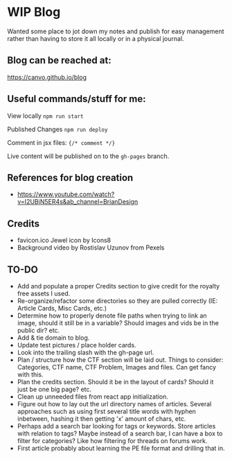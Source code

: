# WIP Blog

Wanted some place to jot down my notes and publish for easy management rather than having to store it all locally or in a physical journal.

## Blog can be reached at:
https://canvo.github.io/blog

## Useful commands/stuff for me:

View locally
`npm run start`

Published Changes
`npm run deploy`

Comment in jsx files:
`{/* comment */}`

Live content will be published on to the `gh-pages` branch.

## References for blog creation
- https://www.youtube.com/watch?v=I2UBjN5ER4s&ab_channel=BrianDesign

## Credits
- favicon.ico Jewel icon by Icons8
- Background video by Rostislav Uzunov from Pexels

## TO-DO
- Add and populate a proper Credits section to give credit for the royalty free assets I used.
- Re-organize/refactor some directories so they are pulled correctly (IE: Article Cards, Misc Cards, etc.)
- Determine how to properly denote file paths when trying to link an image, should it still be in a variable? Should images and vids be in the public dir? etc.
- Add & tie domain to blog.
- Update test pictures / place holder cards.
- Look into the trailing slash with the gh-page url.
- Plan / structure how the CTF section will be laid out. Things to consider: Categories, CTF name, CTF Problem, Images and files. Can get fancy with this.
- Plan the credits section. Should it be in the layout of cards? Should it just be one big page? etc.
- Clean up unneeded files from react app initialization.
- Figure out how to lay out the url directory names of articles. Several approaches such as using first several title words with hyphen inbetween, hashing it then getting 'x' amount of chars, etc.
- Perhaps add a search bar looking for tags or keywords. Store articles with relation to tags? Maybe instead of a search bar, I can have a box to filter for categories? Like how filtering for threads on forums work.
- First article probably about learning the PE file format and drilling that in.